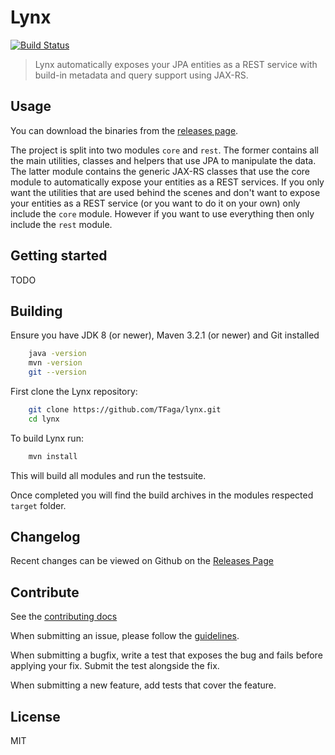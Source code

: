 # Lynx
[![Build Status](https://img.shields.io/travis/TFaga/lynx/master.svg?style=flat)](https://travis-ci.org/TFaga/lynx)

> Lynx automatically exposes your JPA entities as a REST service with build-in metadata and query support using JAX-RS.

## Usage

You can download the binaries from the [releases page](https://github.com/TFaga/lynx/releases).

The project is split into two modules `core` and `rest`. The former contains all the main utilities, classes and
helpers that use JPA to manipulate the data. The latter module contains the generic JAX-RS classes that use the core
module to automatically expose your entities as a REST services. If you only want the utilities that are used behind
the scenes and don't want to expose your entities as a REST service (or you want to do it on your own) only include
the `core` module. However if you want to use everything then only include the `rest` module.

## Getting started

TODO

## Building

Ensure you have JDK 8 (or newer), Maven 3.2.1 (or newer) and Git installed

```bash
    java -version
    mvn -version
    git --version
```

First clone the Lynx repository:

```bash
    git clone https://github.com/TFaga/lynx.git
    cd lynx
```
    
To build Lynx run:

```bash
    mvn install
```

This will build all modules and run the testsuite. 
    
Once completed you will find the build archives in the modules respected `target` folder.

## Changelog

Recent changes can be viewed on Github on the [Releases Page](https://github.com/TFaga/lynx/releases)

## Contribute

See the [contributing docs](https://github.com/TFaga/lynx/blob/master/CONTRIBUTING.md)

When submitting an issue, please follow the [guidelines](https://github.com/TFaga/lynx/blob/master/CONTRIBUTING.md#bugs).

When submitting a bugfix, write a test that exposes the bug and fails before applying your fix. Submit the test alongside the fix.

When submitting a new feature, add tests that cover the feature.

## License

MIT